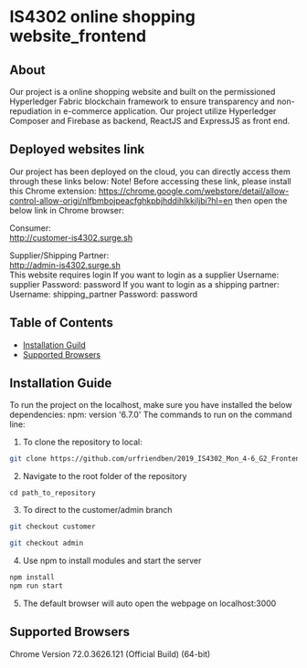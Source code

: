 # IS4302 online shopping website_frontend

## About
Our project is a online shopping website and built on the permissioned Hyperledger Fabric blockchain framework to ensure transparency and non-repudiation in e-commerce application. Our project utilize Hyperledger Composer and Firebase as backend, ReactJS and ExpressJS as front end.

## Deployed websites link
Our project has been deployed on the cloud, you can directly access them through these links below:
Note! Before accessing these link, please install this Chrome extension:
https://chrome.google.com/webstore/detail/allow-control-allow-origi/nlfbmbojpeacfghkpbjhddihlkkiljbi?hl=en
then open the below link in Chrome browser:

Consumer:<br/>
http://customer-is4302.surge.sh

Supplier/Shipping Partner:<br/>
http://admin-is4302.surge.sh<br/>
This website requires login
If you want to login as a supplier
Username: supplier
Password: password
If you want to login as a shipping partner:
Username: shipping_partner
Password: password

## Table of Contents

- [Installation Guild](#installation-guide)
- [Supported Browsers](#supported-browsers)

## Installation Guide
To run the project on the localhost, make sure you have installed the below dependencies:
  npm: version '6.7.0'
The commands to run on the command line:
1. To clone the repository to local: 
```bash
git clone https://github.com/urfriendben/2019_IS4302_Mon_4-6_G2_Frontend.git
```
2. Navigate to the root folder of the repository
```
cd path_to_repository
```
3. To direct to the customer/admin branch
```bash
git checkout customer
```
```bash
git checkout admin
```
4. Use npm to install modules and start the server
```bash
npm install
npm run start
```
5. The default browser will auto open the webpage on localhost:3000

## Supported Browsers

Chrome Version 72.0.3626.121 (Official Build) (64-bit)

